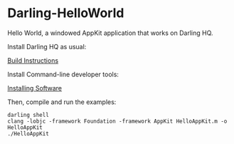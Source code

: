 # Darling-HelloWorld

Hello World, a windowed AppKit application that works on Darling HQ.

Install Darling HQ as usual:

[Build Instructions](https://docs.darlinghq.org/build-instructions.html)

Install Command-line developer tools:

[Installing Software](https://docs.darlinghq.org/installing-software.html)

Then, compile and run the examples:

```
darling shell
clang -lobjc -framework Foundation -framework AppKit HelloAppKit.m -o HelloAppKit
./HelloAppKit
```
